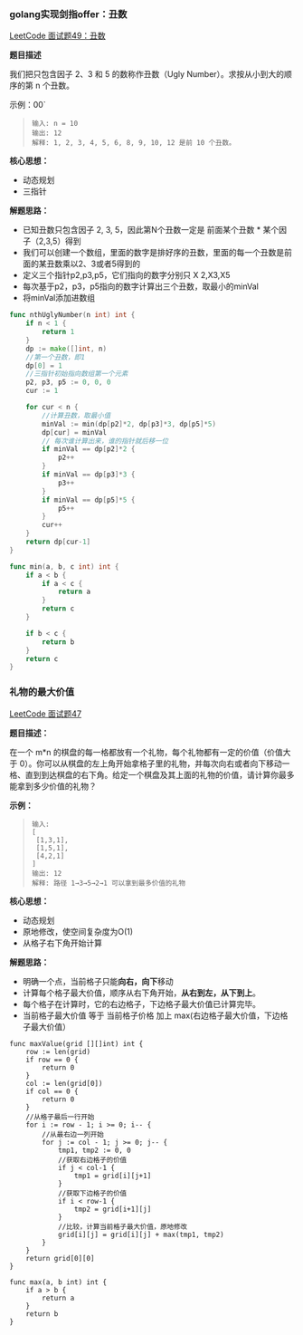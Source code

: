 ### golang实现剑指offer：丑数

[LeetCode 面试题49：丑数](https://leetcode-cn.com/problems/chou-shu-lcof/)

**题目描述**

我们把只包含因子 2、3 和 5 的数称作丑数（Ugly Number）。求按从小到大的顺序的第 n 个丑数。 

示例：00`

> ```
> 输入: n = 10
> 输出: 12
> 解释: 1, 2, 3, 4, 5, 6, 8, 9, 10, 12 是前 10 个丑数。
> ```



**核心思想：**

* 动态规划
* 三指针

**解题思路：**

* 已知丑数只包含因子 2, 3, 5，因此第N个丑数一定是 前面某个丑数 * 某个因子（2,3,5）得到
* 我们可以创建一个数组，里面的数字是排好序的丑数，里面的每一个丑数是前面的某丑数乘以2、3或者5得到的
* 定义三个指针p2,p3,p5，它们指向的数字分别只 X 2,X3,X5
* 每次基于p2，p3，p5指向的数字计算出三个丑数，取最小的minVal
* 将minVal添加进数组

```go
func nthUglyNumber(n int) int {
	if n < 1 {
		return 1
	}
	dp := make([]int, n)
	//第一个丑数，即1
	dp[0] = 1
	//三指针初始指向数组第一个元素
	p2, p3, p5 := 0, 0, 0
	cur := 1

	for cur < n {
		//计算丑数，取最小值
		minVal := min(dp[p2]*2, dp[p3]*3, dp[p5]*5)
		dp[cur] = minVal
		// 每次谁计算出来，谁的指针就后移一位
		if minVal == dp[p2]*2 {
			p2++
		}
		if minVal == dp[p3]*3 {
			p3++
		}
		if minVal == dp[p5]*5 {
			p5++
		}
		cur++
	}
	return dp[cur-1]
}

func min(a, b, c int) int {
	if a < b {
		if a < c {
			return a
		}
		return c
	}

	if b < c {
		return b
	}
	return c
}

```



### 礼物的最大价值

[LeetCode 面试题47]( https://leetcode-cn.com/problems/li-wu-de-zui-da-jie-zhi-lcof/ )

**题目描述：**

在一个 m*n 的棋盘的每一格都放有一个礼物，每个礼物都有一定的价值（价值大于 0）。你可以从棋盘的左上角开始拿格子里的礼物，并每次向右或者向下移动一格、直到到达棋盘的右下角。给定一个棋盘及其上面的礼物的价值，请计算你最多能拿到多少价值的礼物？

**示例：**

>```
>输入: 
>[
>  [1,3,1],
>  [1,5,1],
>  [4,2,1]
>]
>输出: 12
>解释: 路径 1→3→5→2→1 可以拿到最多价值的礼物
>```

**核心思想：**

* 动态规划
* 原地修改，使空间复杂度为O(1)
* 从格子右下角开始计算

**解题思路：**

* 明确一个点，当前格子只能**向右，向下**移动
* 计算每个格子最大价值，顺序从右下角开始，**从右到左，从下到上**。
* 每个格子在计算时，它的右边格子，下边格子最大价值已计算完毕。
* 当前格子最大价值  等于  当前格子价格  加上 max(右边格子最大价值，下边格子最大价值）

```
func maxValue(grid [][]int) int {
	row := len(grid)
	if row == 0 {
		return 0
	}
	col := len(grid[0])
	if col == 0 {
		return 0
	}
	//从格子最后一行开始
	for i := row - 1; i >= 0; i-- {
		//从最右边一列开始
		for j := col - 1; j >= 0; j-- {
			tmp1, tmp2 := 0, 0
			//获取右边格子的价值
			if j < col-1 {
				tmp1 = grid[i][j+1]
			}
			//获取下边格子的价值
			if i < row-1 {
				tmp2 = grid[i+1][j]
			}
			//比较，计算当前格子最大价值，原地修改
			grid[i][j] = grid[i][j] + max(tmp1, tmp2)
		}
	}
	return grid[0][0]
}

func max(a, b int) int {
	if a > b {
		return a
	}
	return b
}

```


